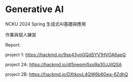 # Generative AI

NCKU 2024 Spring 生成式AI基礎與應用

作業與個人練習


Report:

project 1: https://hackmd.io/9sp43ypGQdSYV1HVOA6apQ

project 2A: https://hackmd.io/dI5neqmjSsq9a30JJjlQSA

project 2B: https://hackmd.io/DXtkovL4QW6b6Gea-6ZdhQ

